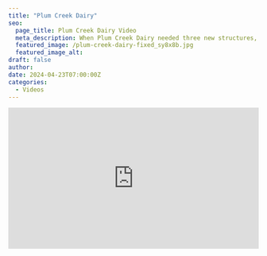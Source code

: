 ```yaml
---
title: "Plum Creek Dairy"
seo:
  page_title: Plum Creek Dairy Video
  meta_description: When Plum Creek Dairy needed three new structures, they relied on Fox Structures and their longstanding reputation as agriculture specialists.
  featured_image: /plum-creek-dairy-fixed_sy8x8b.jpg
  featured_image_alt:
draft: false
author:
date: 2024-04-23T07:00:00Z
categories:
  - Videos
---
```


<div class="wistia_responsive_padding" style="padding:56.25% 0 0 0;position:relative;"><div class="wistia_responsive_wrapper" style="height:100%;left:0;position:absolute;top:0;width:100%;"><iframe src="https://fast.wistia.net/embed/iframe/4uyhhetje4?seo=true&videoFoam=true" title="Plum Creek Video" allow="autoplay; fullscreen" allowtransparency="true" frameborder="0" scrolling="no" class="wistia_embed" name="wistia_embed" msallowfullscreen width="100%" height="100%"></iframe></div></div>
<script src="https://fast.wistia.net/assets/external/E-v1.js" async></script>